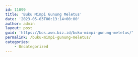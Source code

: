 ```yaml
---
id: 11099
title: 'Buku Mimpi Gunung Meletus'
date: '2023-05-03T00:13:14+00:00'
author: admin
layout: post
guid: 'https://bos.awn.biz.id/buku-mimpi-gunung-meletus/'
permalink: /buku-mimpi-gunung-meletus/
categories:
    - Uncategorized
---
```



